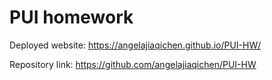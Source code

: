 # PUI homework

Deployed website: https://angelajiaqichen.github.io/PUI-HW/


Repository link: https://github.com/angelajiaqichen/PUI-HW

